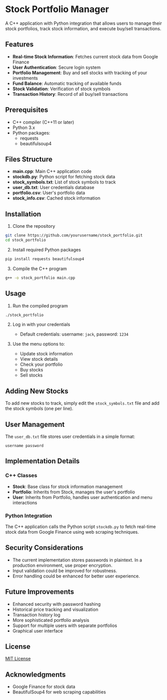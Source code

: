 # Stock Portfolio Manager

A C++ application with Python integration that allows users to manage their stock portfolios, track stock information, and execute buy/sell transactions.

## Features

- **Real-time Stock Information**: Fetches current stock data from Google Finance
- **User Authentication**: Secure login system
- **Portfolio Management**: Buy and sell stocks with tracking of your investments
- **Fund Balance**: Automatic tracking of available funds
- **Stock Validation**: Verification of stock symbols
- **Transaction History**: Record of all buy/sell transactions

## Prerequisites

- C++ compiler (C++11 or later)
- Python 3.x
- Python packages:
  - requests
  - beautifulsoup4

## Files Structure

- **main.cpp**: Main C++ application code
- **stockdb.py**: Python script for fetching stock data
- **stock_symbols.txt**: List of stock symbols to track
- **user_db.txt**: User credentials database
- **portfolio.csv**: User's portfolio data
- **stock_info.csv**: Cached stock information

## Installation

1. Clone the repository
```bash
git clone https://github.com/yourusername/stock_portfolio.git
cd stock_portfolio
```

2. Install required Python packages
```bash
pip install requests beautifulsoup4
```

3. Compile the C++ program
```bash
g++ -o stock_portfolio main.cpp
```

## Usage

1. Run the compiled program
```bash
./stock_portfolio
```

2. Log in with your credentials
   - Default credentials: username: `jack`, password: `1234`

3. Use the menu options to:
   - Update stock information
   - View stock details
   - Check your portfolio
   - Buy stocks
   - Sell stocks

## Adding New Stocks

To add new stocks to track, simply edit the `stock_symbols.txt` file and add the stock symbols (one per line).

## User Management

The `user_db.txt` file stores user credentials in a simple format:
```
username password
```

## Implementation Details

### C++ Classes
- **Stock**: Base class for stock information management
- **Portfolio**: Inherits from Stock, manages the user's portfolio
- **User**: Inherits from Portfolio, handles user authentication and menu interactions

### Python Integration
The C++ application calls the Python script `stockdb.py` to fetch real-time stock data from Google Finance using web scraping techniques.

## Security Considerations

- The current implementation stores passwords in plaintext. In a production environment, use proper encryption.
- Input validation could be improved for robustness.
- Error handling could be enhanced for better user experience.

## Future Improvements

- Enhanced security with password hashing
- Historical price tracking and visualization
- Transaction history log
- More sophisticated portfolio analysis
- Support for multiple users with separate portfolios
- Graphical user interface

## License

[MIT License](LICENSE)

## Acknowledgments

- Google Finance for stock data
- BeautifulSoup4 for web scraping capabilities
